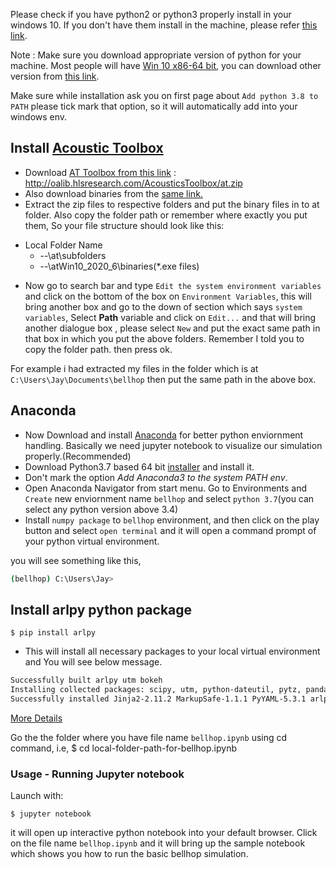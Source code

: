 Please check if you have python2 or python3 properly install in your windows 10. If you don't have them install in the machine, please refer [this link](https://www.python.org/downloads/).

Note : Make sure you download appropriate version of python for your machine. Most people will have [Win 10 x86-64 bit](https://www.python.org/ftp/python/3.8.3/python-3.8.3-amd64.exe), 
you can download other version from [this link](https://www.python.org/downloads/release/python-383/).

Make sure while installation ask you on first page about `Add python 3.8 to PATH` please tick mark that option, so it will automatically add into your windows env.

## Install [Acoustic Toolbox](http://oalib.hlsresearch.com/AcousticsToolbox/) 

- Download [AT Toolbox from this link](http://oalib.hlsresearch.com/AcousticsToolbox/at.zip) : http://oalib.hlsresearch.com/AcousticsToolbox/at.zip
- Also download binaries from the [same link.](http://oalib.hlsresearch.com/AcousticsToolbox/)
- Extract the zip files to respective folders and put the binary files in to at folder. Also copy the folder path or remember where exactly you put them,
So your file structure should look like this:


* Local Folder Name
  * --\at\subfolders
  * --\atWin10_2020_6\binaries(*.exe files)
 
 
 - Now go to search bar and type `Edit the system environment variables` and click on the bottom of the box on `Environment Variables`, this will bring 
 another box and go to the down of section which says `system variables`, Select **Path** variable and click on `Edit...` and that will bring another dialogue box
 , please select `New` and put the exact same path in that box in which you put the above folders. Remember I told you to copy the folder path. then press ok.
 
 For example i had extracted my files in the folder which is at `C:\Users\Jay\Documents\bellhop` then put the same path in the above box.
 
 ## Anaconda 
 - Now Download and install [Anaconda](https://www.anaconda.com/products/individual) for better python enviornment handling. Basically we need jupyter notebook to visualize our simulation properly.(Recommended)
 - Download Python3.7 based 64 bit [installer](https://www.anaconda.com/products/individual) and install it.
 - Don't mark the option *Add Anaconda3 to the system PATH env*.
 - Open Anaconda Navigator from start menu. Go to Environments and `Create` new enviornment name `bellhop` and select `python 3.7`(you can select any python version above 3.4)
 - Install `numpy package` to `bellhop` environment, and then click on the play button and select `open terminal` and it will open a command prompt of your python virtual environment.
 
 you will see something like this,
 ```bash
 (bellhop) C:\Users\Jay>
 ```
 ## Install arlpy python package
 
    $ pip install arlpy
    
- This will install all necessary packages to your local virtual environment and You will see below message.
```bash
Successfully built arlpy utm bokeh
Installing collected packages: scipy, utm, python-dateutil, pytz, pandas, PyYAML, MarkupSafe, Jinja2, pillow, pyparsing, packaging, tornado, typing-extensions, bokeh, arlpy
Successfully installed Jinja2-2.11.2 MarkupSafe-1.1.1 PyYAML-5.3.1 arlpy-1.7.0 bokeh-2.1.1 packaging-20.4 pandas-1.0.5 pillow-7.1.2 pyparsing-2.4.7 python-dateutil-2.8.1 pytz-2020.1 scipy-1.5.0 tornado-6.0.4 typing-extensions-3.7.4.2 utm-0.5.0
```
[More Details](https://pypi.org/project/arlpy/)

Go the the folder where you have file name `bellhop.ipynb` using cd command,
i.e, 
    $ cd local-folder-path-for-bellhop.ipynb

### Usage - Running Jupyter notebook

Launch with:

    $ jupyter notebook
    
it will open up interactive python notebook into your default browser. Click on the file name `bellhop.ipynb` and it will bring up the sample notebook which shows you how to run the basic bellhop simulation.

